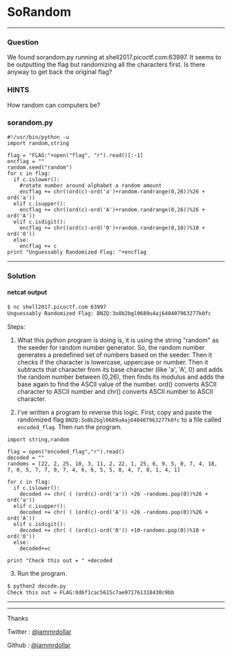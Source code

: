 # SoRandom
___

### Question
We found sorandom.py running at shell2017.picoctf.com:63997. It seems to be outputting the flag but randomizing all the characters first. Is there anyway to get back the original flag?

### HINTS
How random can computers be?

### sorandom.py
```python2
#!/usr/bin/python -u
import random,string

flag = "FLAG:"+open("flag", "r").read()[:-1]
encflag = ""
random.seed("random")
for c in flag:
  if c.islower():
    #rotate number around alphabet a random amount
    encflag += chr((ord(c)-ord('a')+random.randrange(0,26))%26 + ord('a'))
  elif c.isupper():
    encflag += chr((ord(c)-ord('A')+random.randrange(0,26))%26 + ord('A'))
  elif c.isdigit():
    encflag += chr((ord(c)-ord('0')+random.randrange(0,10))%10 + ord('0'))
  else:
    encflag += c
print "Unguessably Randomized Flag: "+encflag
```

___

### Solution

#### netcat output
```bash
$ nc shell2017.picoctf.com 63997
Unguessably Randomized Flag: BNZQ:3o8b2bgl0689u4aj640407963277k0fc
```

Steps:

1. What this python program is doing is, it is using the string "random" as the seeder for random number generator. So, the random number generates a predefined set of numbers based on the seeder. 
Then it checks if the character is lowercase, uppercase or number.
Then it subtracts that character from its base character (like 'a', 'A', 0) and adds the random number between (0,26), then finds its modulus and adds the base again to find the ASCII value of the number. ord() converts ASCII character to ASCII number and chr() converts ASCII number to ASCII character.

2. I've written a program to reverse this logic. First, copy and paste the randomized flag ```BNZQ:3o8b2bgl0689u4aj640407963277k0fc``` to a file called ```encoded_flag```. Then run the program.

```python2
import string,random

flag = open("encoded_flag","r").read()
decoded = ""
randoms = [22, 2, 25, 10, 3, 11, 2, 22, 1, 25, 6, 9, 5, 0, 7, 4, 18, 7, 0, 5, 7, 7, 9, 7, 4, 6, 6, 5, 5, 8, 4, 7, 8, 1, 4, 1]

for c in flag:
  if c.islower():
    decoded += chr( ( (ord(c)-ord('a')) +26 -randoms.pop(0))%26 + ord('a'))
  elif c.isupper():
    decoded += chr( ( (ord(c)-ord('A')) +26 -randoms.pop(0))%26 + ord('A'))
  elif c.isdigit():
    decoded += chr( ( (ord(c)-ord('0')) +10-randoms.pop(0))%10 + ord('0'))
  else:
    decoded+=c

print "Check this out = " +decoded
```

3. Run the program.
```bash
$ python2 decode.py
Check this out = FLAG:0d6f1cac5615c7ae971761318430c9bb
```


___
___

Thanks

Twitter : [@iammrdollar](https://twitter.com/iammrdollar)

Github : [@iammrdollar](https://github.com/iammrdollar)
